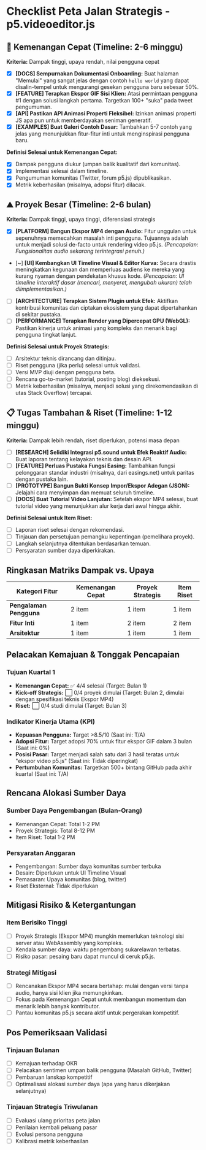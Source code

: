 # Checklist Peta Jalan Strategis - p5.videoeditor.js

## 🥇 Kemenangan Cepat (Timeline: 2-6 minggu)

**Kriteria:** Dampak tinggi, upaya rendah, nilai pengguna cepat

- [x] **[DOCS] Sempurnakan Dokumentasi Onboarding:** Buat halaman "Memulai" yang sangat jelas dengan contoh `hello world` yang dapat disalin-tempel untuk mengurangi gesekan pengguna baru sebesar 50%.
- [x] **[FEATURE] Terapkan Ekspor GIF Sisi Klien:** Atasi permintaan pengguna #1 dengan solusi langkah pertama. Targetkan 100+ "suka" pada tweet pengumuman.
- [x] **[API] Pastikan API Animasi Properti Fleksibel:** Izinkan animasi properti JS apa pun untuk memberdayakan seniman generatif.
- [x] **[EXAMPLES] Buat Galeri Contoh Dasar:** Tambahkan 5-7 contoh yang jelas yang menunjukkan fitur-fitur inti untuk menginspirasi pengguna baru.

**Definisi Selesai untuk Kemenangan Cepat:**

- [x] Dampak pengguna diukur (umpan balik kualitatif dari komunitas).
- [x] Implementasi selesai dalam timeline.
- [x] Pengumuman komunitas (Twitter, forum p5.js) dipublikasikan.
- [x] Metrik keberhasilan (misalnya, adopsi fitur) dilacak.

## ⛰️ Proyek Besar (Timeline: 2-6 bulan)

**Kriteria:** Dampak tinggi, upaya tinggi, diferensiasi strategis

- [x] **[PLATFORM] Bangun Ekspor MP4 dengan Audio:** Fitur unggulan untuk sepenuhnya memecahkan masalah inti pengguna. Tujuannya adalah untuk menjadi solusi de-facto untuk rendering video p5.js. _(Pencapaian: Fungsionalitas audio sekarang terintegrasi penuh.)_
- [~] **[UI] Kembangkan UI Timeline Visual & Editor Kurva:** Secara drastis meningkatkan kegunaan dan memperluas audiens ke mereka yang kurang nyaman dengan pendekatan khusus kode. _(Pencapaian: UI timeline interaktif dasar (mencari, menyeret, mengubah ukuran) telah diimplementasikan.)_
- [ ] **[ARCHITECTURE] Terapkan Sistem Plugin untuk Efek:** Aktifkan kontribusi komunitas dan ciptakan ekosistem yang dapat dipertahankan di sekitar pustaka.
- [ ] **[PERFORMANCE] Terapkan Render yang Dipercepat GPU (WebGL):** Pastikan kinerja untuk animasi yang kompleks dan menarik bagi pengguna tingkat lanjut.

**Definisi Selesai untuk Proyek Strategis:**

- [ ] Arsitektur teknis dirancang dan ditinjau.
- [ ] Riset pengguna (jika perlu) selesai untuk validasi.
- [ ] Versi MVP diuji dengan pengguna beta.
- [ ] Rencana go-to-market (tutorial, posting blog) dieksekusi.
- [ ] Metrik keberhasilan (misalnya, menjadi solusi yang direkomendasikan di utas Stack Overflow) tercapai.

## 📋 Tugas Tambahan & Riset (Timeline: 1-12 minggu)

**Kriteria:** Dampak lebih rendah, riset diperlukan, potensi masa depan

- [ ] **[RESEARCH] Selidiki Integrasi p5.sound untuk Efek Reaktif Audio:** Buat laporan tentang kelayakan teknis dan desain API.
- [ ] **[FEATURE] Perluas Pustaka Fungsi Easing:** Tambahkan fungsi pelonggaran standar industri (misalnya, dari easings.net) untuk paritas dengan pustaka lain.
- [ ] **[PROTOTYPE] Bangun Bukti Konsep Impor/Ekspor Adegan (JSON):** Jelajahi cara menyimpan dan memuat seluruh timeline.
- [ ] **[DOCS] Buat Tutorial Video Lanjutan:** Setelah ekspor MP4 selesai, buat tutorial video yang menunjukkan alur kerja dari awal hingga akhir.

**Definisi Selesai untuk Item Riset:**

- [ ] Laporan riset selesai dengan rekomendasi.
- [ ] Tinjauan dan persetujuan pemangku kepentingan (pemelihara proyek).
- [ ] Langkah selanjutnya ditentukan berdasarkan temuan.
- [ ] Persyaratan sumber daya diperkirakan.

## Ringkasan Matriks Dampak vs. Upaya

| Kategori Fitur          | Kemenangan Cepat | Proyek Strategis | Item Riset |
| ----------------------- | ---------------- | ---------------- | ---------- |
| **Pengalaman Pengguna** | 2 item           | 1 item           | 1 item     |
| **Fitur Inti**          | 1 item           | 2 item           | 2 item     |
| **Arsitektur**          | 1 item           | 1 item           | 1 item     |

## Pelacakan Kemajuan & Tonggak Pencapaian

### Tujuan Kuartal 1

- **Kemenangan Cepat:** ✅ 4/4 selesai (Target: Bulan 1)
- **Kick-off Strategis:** ⬜ 0/4 proyek dimulai (Target: Bulan 2, dimulai dengan spesifikasi teknis Ekspor MP4)
- **Riset:** ⬜ 0/4 studi dimulai (Target: Bulan 3)

### Indikator Kinerja Utama (KPI)

- **Kepuasan Pengguna:** Target >8.5/10 (Saat ini: T/A)
- **Adopsi Fitur:** Target adopsi 70% untuk fitur ekspor GIF dalam 3 bulan (Saat ini: 0%)
- **Posisi Pasar:** Target menjadi salah satu dari 3 hasil teratas untuk "ekspor video p5.js" (Saat ini: Tidak diperingkat)
- **Pertumbuhan Komunitas:** Targetkan 500+ bintang GitHub pada akhir kuartal (Saat ini: T/A)

## Rencana Alokasi Sumber Daya

### Sumber Daya Pengembangan (Bulan-Orang)

- Kemenangan Cepat: Total 1-2 PM
- Proyek Strategis: Total 8-12 PM
- Item Riset: Total 1-2 PM

### Persyaratan Anggaran

- Pengembangan: Sumber daya komunitas sumber terbuka
- Desain: Diperlukan untuk UI Timeline Visual
- Pemasaran: Upaya komunitas (blog, twitter)
- Riset Eksternal: Tidak diperlukan

## Mitigasi Risiko & Ketergantungan

### Item Berisiko Tinggi

- [ ] Proyek Strategis (Ekspor MP4) mungkin memerlukan teknologi sisi server atau WebAssembly yang kompleks.
- [ ] Kendala sumber daya: waktu pengembang sukarelawan terbatas.
- [ ] Risiko pasar: pesaing baru dapat muncul di ceruk p5.js.

### Strategi Mitigasi

- [ ] Rencanakan Ekspor MP4 secara bertahap: mulai dengan versi tanpa audio, hanya sisi klien jika memungkinkan.
- [ ] Fokus pada Kemenangan Cepat untuk membangun momentum dan menarik lebih banyak kontributor.
- [ ] Pantau komunitas p5.js secara aktif untuk pergerakan kompetitif.

## Pos Pemeriksaan Validasi

### Tinjauan Bulanan

- [ ] Kemajuan terhadap OKR
- [ ] Pelacakan sentimen umpan balik pengguna (Masalah GitHub, Twitter)
- [ ] Pembaruan lanskap kompetitif
- [ ] Optimalisasi alokasi sumber daya (apa yang harus dikerjakan selanjutnya)

### Tinjauan Strategis Triwulanan

- [ ] Evaluasi ulang prioritas peta jalan
- [ ] Penilaian kembali peluang pasar
- [ ] Evolusi persona pengguna
- [ ] Kalibrasi metrik keberhasilan
